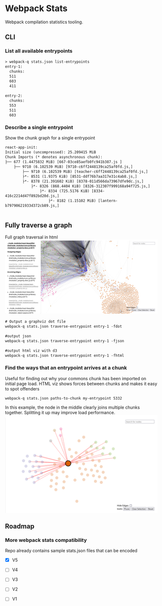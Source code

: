 # Webpack Stats

Webpack compilation statistics tooling. 

## CLI 

### List all available entrypoints
```
> webpack-q stats.json list-entrypoints
entry-1:
  chunks:
  511
  603
  411
  
entry-2:
  chunks:
  553
  511
  603
```
### Describe a single entrypoint 
Show the chunk graph for a single entrypoint
```
react-app-init:
Initial size (uncompressed): 25.209415 MiB
Chunk Imports (* denotes asynchronous chunk):
├── 677 (1.4475832 MiB) [667-03ce85aefb0fc941b387.js ]
    ├── 9710 (6.102539 MiB) [9710-c6ff2448139ca25af0fd.js,]
        ├── 9710 (6.102539 MiB) [teacher-c6ff2448139ca25af0fd.js,]
        ├*- 8531 (1.9375 KiB) [8531-ddf76b7aa317e31c4ab8.js,]
        ├*- 8378 (21.391602 KiB) [8378-011d566da73967dfe9dc.js,]
            ├*- 8326 (868.4404 KiB) [8326-312307f999168a94f725.js,]
                ├*- 8334 (725.5176 KiB) [8334-416c2214d47f892bd20d.js,]
                    ├*- 8182 (1.15102 MiB) [lantern-b79790621933d372cb89.js,]
     
```

## Fully traverse a graph 
Full graph traversal in html
![](./static/full_traversal.png)
```
# Output a graphviz dot file 
webpack-q stats.json traverse-entrypoint entry-1 -fdot

#output json
webpack-q stats.json traverse-entrypoint entry-1 -fjson

#output html viz with d3
webpack-q stats.json traverse-entrypoint entry-1 -fhtml
```

### Find the ways that an entrypoint arrives at a chunk
Useful for finding out why your commons chunk has been imported on
initial page load. HTML viz shows forces between chunks and makes it easy 
to spot offenders

```
webpack-q stats.json paths-to-chunk my-entrypoint 5332
```
In this example, the node in the middle clearly joins multiple chunks together.
Splitting it up may improve load performance. 
![](./static/linking_files.png)


## Roadmap 

### More webpack stats compatibility 
Repo already contains sample stats.json files that can be encoded 

* [x] V5
* [ ] V4
* [ ] V3
* [ ] V2
* [ ] V1

